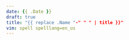 ```yaml
---
date: {{ .Date }}
draft: true
title: "{{ replace .Name "-" " " | title }}"
vim: spell spelllang=en_us
---
```


